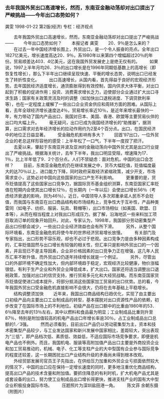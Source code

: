 ### 去年我国外贸出口高速增长，然而，东南亚金融动荡却对出口提出了严峻挑战——今年出口态势如何？
龚雯
1998-01-22
第2版(经济)
专栏：经济视点

　　去年我国外贸出口高速增长，然而，东南亚金融动荡却对出口提出了严峻挑战——
　　今年出口态势如何？
　　本报记者  龚雯
　　20．9％是怎么来的？
　　在过去一年中国经济增长图上，外贸出口，是一个令人振奋的亮点。全年出口1827亿美元，增长速度高达20．9％，系1980年以来第四个增幅超过20％的年份。贸易顺差达403．4亿美元，这在我国外贸发展史上是绝无仅有的。
　　如果说，1997上半年月均26．3％的出口增长是在1996年同期低基数上的高增长（即恢复性增长），那么下半年出口继续呈现快速、平衡的增长态势，说明出口已经发生了转折性变化。
　　出口高速增长，从国内看，首先得益于良好的宏观经济形势。去年国民经济适度增长，通货膨胀得到有效控制，国内供求大体平衡，对出口起到了积极的促进作用；投资、消费需求增长乏力，迫使部分企业通过扩大出口寻求生路；国家有关政策灵活及时的调整（如加快出口退税进度、下调贷款利率等），也在一定程度上缓解了一些出口企业资金供应和周转方面的困难。从国际上看，去年全球经济增长速度达4％，贸易增长率近10％，是近年来增长最快的一年，有力带动了国内产品出口，我国对日本、美国、香港、欧盟等主要贸易伙伴的出口均大幅上升。
　　毫无疑问，出口已成为我国经济增长的“助推器”，据测算，出口需求对去年经济增长的拉动作用约为2至4个百分点。出口，在国民经济中的地位正日益显著。
　　受金融危机影响有多大？
　　回首’97出口，一位外贸企业的老总这样形容他的感受：上半年松了一口气，下半年一度捏了把汗。
　　去夏以来，肇起于东南亚并波及亚洲的金融动荡向中国外贸尤其是出口行业提出了严峻挑战。根据海关统计，去年下半年，我出口明显受阻，增速降为17．1％，比上半年低了9．2个百分点。人们不禁疑虑：面对危机，中国的出口会怎样？
　　目前，东南亚金融危机仍在继续发展之中，货币大幅贬值，贬值幅度最大的达70％以上，进口能力下降，同时政府采取经济紧缩政策，减少开支，市场需求变小，这势必对中国向这些国家的出口产生不利影响。
　　更重要的是，货币贬值提高了这些国家出口竞争力，据国际货币基金组织测算，东南亚国家汇率贬值在短期内会使其出口增长12％，在长期内（一年以后）会使出口增长56％（考虑经济衰退的影响，则为46％）。近日，中国领导人多次郑重承诺人民币不会贬值，而我国与东南亚在出口商品结构和市场结构上，竞争性大于互补性，产品种类雷同（如电子、纺织、服装、玩具、鞋帽等），出口市场相似（如美国、欧盟、日本等），从而在相当程度上对我出口形成压力。据了解，沿海地区一些来料加工项目取消订单的现象开始回升。对此，专家认为，1998年，我国部分劳动密集型产品出口份额会减少，一些出口企业经济效益也会有所下滑。
　　另外，从整个国际环境看，东南亚金融危机将使今年的世界经济贸易增长放慢。
　　有关部门及专家指出，出口形势不容乐观，却也不必过于悲观。出口竞争力是由多种因素构成的，汇率贬值固然与出口增长有较强的相关性，但汇率只是影响外贸出口的一个因素，并且现已不是主导因素，企业非价格因素的出口竞争力正在增强，这几年人民币汇率不断升值，而外贸出口仍逐年持续增长就是一个例证。
　　另外，尽管出口的外部环境不确定性加大，但内部环境趋于稳定，宏观经济比较健康，物价涨幅很低，有利于生产企业和外贸企业降低成本，扩大出口。国家还将适当调整出口退税政策，加强对出口的信贷支持，推行贸易多元化和大经贸战略。而东南亚国家货币贬值促使进口成本提升，将部分抵消这些国家加工贸易的出口优势。总的看，今年我国外贸出口受金融危机直接影响不会很大，仍将在去年基础上平稳增长。
　　结构调整须加快
　　近年来，我国出口商品结构日趋优化，实现了由主要出口初级产品向主要出口工业制成品的转型，基本摆脱对出口资源性产品的依赖，初步改变了在国际市场上的不利地位。初级产品在出口额中的比重由1980年的53．6％降至去年的13％左右，其中以燃料和食品最为明显；工业制成品比重则升至87％，特别是附加值较高的机电产品出口年增长率逾30％，占工业制成品出口总额的1／3强。
　　然而必须看到，目前出口产品仍以劳动密集型为主，资本和技术密集型产品较少，与工业发达国家和新兴发展中国家相比，差距较大，突出表现为“三低”，即产品档次低、素质低、效益低，不适应国际市场竞争要求，即便是机电产品也不例外。而且，我国机电、服装等高附加值产品出口主要是外商投资企业和加工贸易推动的，机械、电子、化工等支柱产业的大中型国有企业参与国际竞争的程度还较差，这一长期困扰出口产业结构升级的矛盾尚未得到根本改观。
　　外经贸部发展司官员王子先指出，在供给压力加重和外贸企业亏损面依然较大的情况下，中国的出口应在保持一定增长速度的同时，更多地注重优化商品结构，提高出口产品的技术含量和附加值。要抓住降息的有利时机，扩大机电产品尤其是成套设备的出口，努力使工业制成品出口增长得更快，推进支柱产业的国有大中型企业积极投身国际市场。
　　压题照片为深圳盐田港一角。
　　陈文菲  余朝东摄（附图片）
